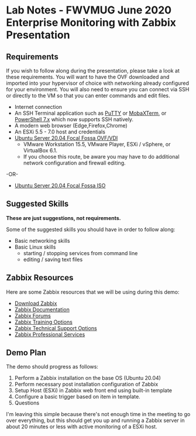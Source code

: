 # Lab Notes - FWVMUG June 2020 Enterprise Monitoring with Zabbix Presentation

## Requirements

If you wish to follow along during the presentation, please take a look at these requirements. You will want to have the OVF downloaded and imported into your hypervisor of choice with networking already configured for your environment. You will also need to ensure you can connect via SSH or directly to the VM so that you can enter commands and edit files.

- Internet connection
- An SSH Terminal application such as [PuTTY](https://putty.org/) or [MobaXTerm](https://mobaxterm.mobatek.net/), or [PowerShell 7.x](https://github.com/PowerShell/PowerShell#get-powershell) which now supports SSH natively.
- A modern web browser (Edge,Firefox,Chrome)
- An ESXi 5.5 - 7.0 host and credentials
- [Ubuntu Server 20.04 Focal Fossa OVF/VDI](https://www.osboxes.org/ubuntu-server/)
  - VMware Workstation 15.5, VMware Player, ESXi / vSphere, or VirtualBox 6.1.
  - If you choose this route, be aware you may have to do additional network configuration and firewall editing.

-OR-

- [Ubuntu Server 20.04 Focal Fossa ISO](https://ubuntu.com/download/server)

## Suggested Skills

**These are just suggestions, not requirements.**

Some of the suggested skills you should have in order to follow along:

- Basic networking skills
- Basic Linux skills
  - starting / stopping services from command line
  - editing / saving text files

## Zabbix Resources

Here are some Zabbix resources that we will be using during this demo:

- [Download Zabbix](https://www.zabbix.com/download)
- [Zabbix Documentation](https://www.zabbix.com/manuals)
- [Zabbix Forums](https://www.zabbix.com/forum/)
- [Zabbix Training Options](https://www.zabbix.com/training)
- [Zabbix Technical Support Options](https://www.zabbix.com/manuals)
- [Zabbix Professional Services](https://www.zabbix.com/services)

## Demo Plan

The demo should progress as follows:

1. Perform a Zabbix installation on the base OS (Ubuntu 20.04)
2. Perform necessary post installation configuration of Zabbix
3. Setup Host (ESXi) in Zabbix web front end using built-in template
4. Configure a basic trigger based on item in template.
5. Questions

I'm leaving this simple because there's not enough time in the meeting to go over everything,
but this should get you up and running a Zabbix server in about 20 minutes or less with active monitoring of a ESXi host.
